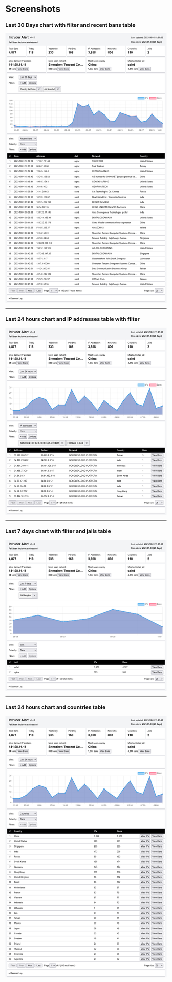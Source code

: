 # Screenshots

### Last 30 Days chart with filter and recent bans table

[![Recent bans table](../screenshots/screenshot_1.png)](../screenshots/screenshot_1.png)

---

### Last 24 hours chart and IP addresses table with filter

[![IP addresses table with filter](../screenshots/screenshot_2.png)](../screenshots/screenshot_2.png)

---

### Last 7 days chart with filter and jails table

[![Jails table](../screenshots/screenshot_4.png)](../screenshots/screenshot_4.png)

---

### Last 24 hours chart and countries table

[![Countries table](../screenshots/screenshot_3.png)](../screenshots/screenshot_3.png)